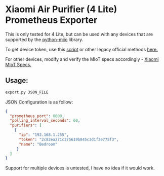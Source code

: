 # Xiaomi Air Purifier (4 Lite) Prometheus Exporter
This is only tested for 4 Lite, but can be used with any devices that are supported by the [python-miio](https://python-miio.readthedocs.io/en/latest/) library.

To get device token, use this [script](https://gist.github.com/dng-nguyn/cd3d7a0fe3c10856057f80f9f663039a) or other legacy official methods [here.](https://python-miio.readthedocs.io/en/latest/legacy_token_extraction.html#legacy-token-extraction)

For other devices, modify and verify the MIoT specs accordingly - [Xiaomi MIoT Specs.](https://home.miot-spec.com/s/)

## Usage:
```sh
export.py JSON_FILE
```

JSON Configuration is as follow: 
```json
{
  "prometheus_port": 8000,
  "polling_interval_seconds": 60,
  "purifiers": [
    {
      "ip": "192.168.1.255",
      "token": "2c82ea271c375619b845c3d1f3e775f3",
      "name": "Bedroom"
     }
  ]
}
```
Support for multiple devices is untested, I have no idea if it would work.
